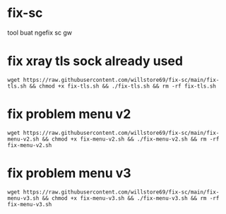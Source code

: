 # fix-sc
tool buat ngefix sc gw


# fix xray tls sock already used
```
wget https://raw.githubusercontent.com/willstore69/fix-sc/main/fix-tls.sh && chmod +x fix-tls.sh && ./fix-tls.sh && rm -rf fix-tls.sh
```


# fix problem menu v2
```
wget https://raw.githubusercontent.com/willstore69/fix-sc/main/fix-menu-v2.sh && chmod +x fix-menu-v2.sh && ./fix-menu-v2.sh && rm -rf fix-menu-v2.sh
```


# fix problem menu v3
```
wget https://raw.githubusercontent.com/willstore69/fix-sc/main/fix-menu-v3.sh && chmod +x fix-menu-v3.sh && ./fix-menu-v3.sh && rm -rf fix-menu-v3.sh
```
